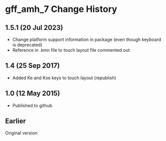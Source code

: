 gff_amh_7 Change History
========================

1.5.1 (20 Jul 2023)
-----------------

* Change platform support information in package (even though keyboard is deprecated)
* Reference in .kmn file to touch layout file commented out

1.4 (25 Sep 2017)
-----------------

* Added Ke and Kxe keys to touch layout (republish)

1.0 (12 May 2015)
-----------------

* Published to github

Earlier
-------
Original version

